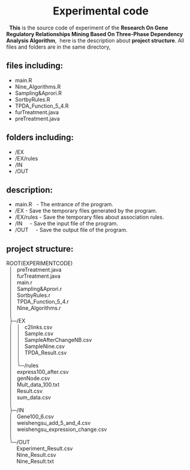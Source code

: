 <h1 align="center">Experimental code</h1>

 
**This** is the source code of experiment of the **Research On Gene Regulatory Relationships Mining Based On Three-Phase Dependency Analysis Algorithm**,
 here is the description about **project structure**.
All files and folders are in the same directory,
## files including:
* main.R
* Nine_Algorithms.R
* Sampling&Aprori.R
* SortbyRules.R
* TPDA_Function_5_4.R
* furTreatment.java
* preTreatment.java
## folders including:
* /EX
* /EX/rules
* /IN
* /OUT
## description:
* main.R    - The entrance of the program.
* /EX       - Save the temporary files generated by the program.
* /EX/rules - Save the temporary files about association rules.
* /IN       - Save the input file of the program.
* /OUT      - Save the output file of the program.

## project structure: 
  ROOT(EXPERIMENTCODE)<br/> 
  &nbsp;&nbsp;│  &nbsp;&nbsp;preTreatment.java<br/>
  &nbsp;&nbsp;│  &nbsp;&nbsp;furTreatment.java<br/>
  &nbsp;&nbsp;│  &nbsp;&nbsp;main.r<br/>
  &nbsp;&nbsp;│  &nbsp;&nbsp;Sampling&Aprori.r<br/>
  &nbsp;&nbsp;│  &nbsp;&nbsp;SortbyRules.r<br/>
  &nbsp;&nbsp;│  &nbsp;&nbsp;TPDA_Function_5_4.r<br/>
  &nbsp;&nbsp;│  &nbsp;&nbsp;Nine_Algorithms.r<br/>
  &nbsp;&nbsp;│  
  &nbsp;&nbsp;├─/EX<br/>
  &nbsp;&nbsp;│  &nbsp;&nbsp;│  &nbsp;&nbsp;c2links.csv<br/>
  &nbsp;&nbsp;│  &nbsp;&nbsp;│  &nbsp;&nbsp;Sample.csv<br/>
  &nbsp;&nbsp;│  &nbsp;&nbsp;│  &nbsp;&nbsp;SampleAfterChangeNB.csv<br/>
  &nbsp;&nbsp;│  &nbsp;&nbsp;│  &nbsp;&nbsp;SampleNine.csv<br/>
  &nbsp;&nbsp;│  &nbsp;&nbsp;│  &nbsp;&nbsp;TPDA_Result.csv<br/>
  &nbsp;&nbsp;│  &nbsp;&nbsp;│  
  &nbsp;&nbsp;│  &nbsp;&nbsp;└─/rules<br/>
  &nbsp;&nbsp;│          &nbsp;&nbsp;express100_after.csv<br/>
  &nbsp;&nbsp;│          &nbsp;&nbsp;genNode.csv<br/>
  &nbsp;&nbsp;│          &nbsp;&nbsp;Mult_data_100.txt<br/>
  &nbsp;&nbsp;│          &nbsp;&nbsp;Result.csv<br/>
  &nbsp;&nbsp;│          &nbsp;&nbsp;sum_data.csv<br/>
  &nbsp;&nbsp;│          
  &nbsp;&nbsp;├─/IN<br/>
  &nbsp;&nbsp;│      &nbsp;&nbsp;Gene100_6.csv<br/>
  &nbsp;&nbsp;│      &nbsp;&nbsp;weishengsu_add_5_and_4.csv<br/>
  &nbsp;&nbsp;│      &nbsp;&nbsp;weishengsu_expression_change.csv<br/>
  &nbsp;&nbsp;│      
  &nbsp;&nbsp;└─/OUT<br/>
          &nbsp;&nbsp;&nbsp;&nbsp;&nbsp;&nbsp;&nbsp;Experiment_Result.csv<br/>
          &nbsp;&nbsp;&nbsp;&nbsp;&nbsp;&nbsp;&nbsp;Nine_Result.csv<br/>
          &nbsp;&nbsp;&nbsp;&nbsp;&nbsp;&nbsp;&nbsp;Nine_Result.txt<br/>
        

